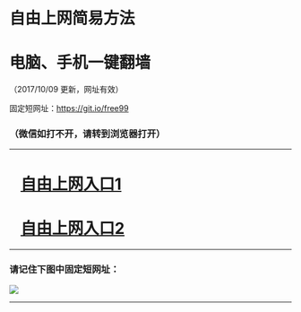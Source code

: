 ﻿# 自由上网简易方法

# 电脑、手机一键翻墙

（2017/10/09 更新，网址有效）

固定短网址：https://git.io/free99

### （微信如打不开，请转到浏览器打开）


***





# &nbsp;&nbsp; <a href="http://ft1473420646.fwq-tz-1001.info/fwqtz01.html?t=100900118344 " target="_blank">自由上网入口1</a>
# &nbsp;&nbsp; <a href="http://ft191718081.fwq-tz-1002.info/fwqtz02.html?t=10090017218 " target="_blank">自由上网入口2</a>
***

### 请记住下图中固定短网址：

<img src="https://s3-us-west-2.amazonaws.com/fwq-1001/yjfq-20170905okok.png" /> 


***

